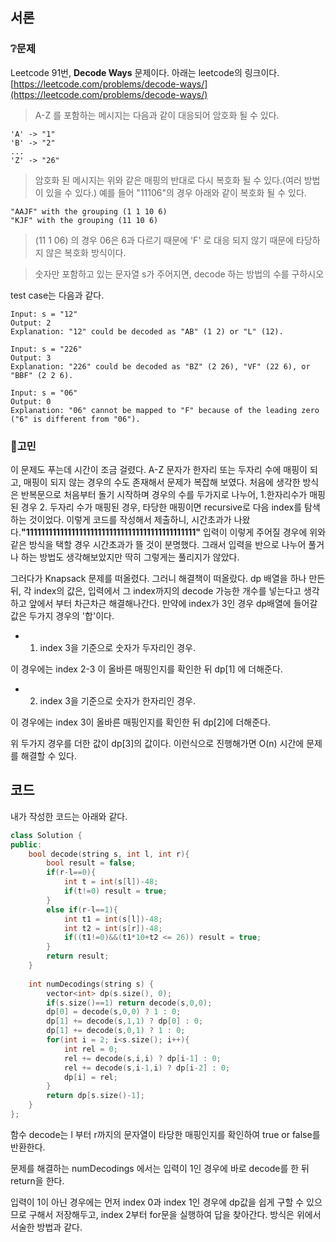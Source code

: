 ## 서론
### ❔문제

Leetcode 91번, **Decode Ways** 문제이다. 아래는 leetcode의 링크이다.
[https://leetcode.com/problems/decode-ways/](https://leetcode.com/problems/decode-ways/)

> A-Z 를 포함하는 메시지는  다음과 같이 대응되어 암호화 될 수 있다.
```
'A' -> "1"
'B' -> "2"
...
'Z' -> "26"
```
> 암호화 된 메시지는 위와 같은 매핑의 반대로 다시 복호화 될 수 있다.(여러 방법이 있을 수 있다.) 예를 들어 "11106"의 경우 아래와 같이 복호화 될 수 있다.
```
"AAJF" with the grouping (1 1 10 6)
"KJF" with the grouping (11 10 6)
```
> (11 1 06) 의 경우 06은 6과 다르기 때문에 'F' 로 대응 되지 않기 때문에 타당하지 않은 복호화 방식이다.

> 숫자만 포함하고 있는 문자열 s가 주어지면, decode 하는 방법의 수를 구하시오

test case는 다음과 같다.
```
Input: s = "12"
Output: 2
Explanation: "12" could be decoded as "AB" (1 2) or "L" (12).
```
```
Input: s = "226"
Output: 3
Explanation: "226" could be decoded as "BZ" (2 26), "VF" (22 6), or "BBF" (2 2 6).
```
```
Input: s = "06"
Output: 0
Explanation: "06" cannot be mapped to "F" because of the leading zero ("6" is different from "06").
```

### 🤔고민
이 문제도 푸는데 시간이 조금 걸렸다. A-Z 문자가 한자리 또는 두자리 수에 매핑이 되고, 매핑이 되지 않는 경우의 수도 존재해서 문제가 복잡해 보였다. 처음에 생각한 방식은 반복문으로 처음부터 돌기 시작하며 경우의 수를 두가지로 나누어, 1.한자리수가 매핑된 경우 2. 두자리 수가 매핑된 경우, 타당한 매핑이면 recursive로 다음 index를 탐색하는 것이었다. 이렇게 코드를 작성해서 제출하니, 시간초과가 나왔다.**"111111111111111111111111111111111111111111111"** 입력이 이렇게 주어질 경우에 위와 같은 방식을 택할 경우 시간초과가 뜰 것이 분명했다. 그래서 입력을 반으로 나누어 풀거나 하는 방법도 생각해보았지만 딱히 그렇게는 풀리지가 않았다.

그러다가 Knapsack 문제를 떠올렸다. 그러니 해결책이 떠올랐다. dp 배열을 하나 만든뒤, 각 index의 값은, 입력에서 그 index까지의 decode 가능한 개수를 넣는다고 생각하고 앞에서 부터 차근차근 해결해나간다. 만약에 index가 3인 경우 dp배열에 들어갈 값은 두가지 경우의 '합'이다. 
* 1. index 3을 기준으로 숫자가 두자리인 경우.

이 경우에는 index 2-3 이 올바른 매핑인지를 확인한 뒤 dp[1] 에 더해준다.

* 2. index 3을 기준으로 숫자가 한자리인 경우.

이 경우에는 index 3이 올바른 매핑인지를 확인한 뒤 dp[2]에 더해준다.

위 두가지 경우를 더한 값이 dp[3]의 값이다. 이런식으로 진행해가면 O(n) 시간에 문제를 해결할 수 있다.

## 코드
내가 작성한 코드는 아래와 같다.
```cpp
class Solution {
public:
    bool decode(string s, int l, int r){
        bool result = false;
        if(r-l==0){
            int t = int(s[l])-48;
            if(t!=0) result = true; 
        }
        else if(r-l==1){
            int t1 = int(s[l])-48;
            int t2 = int(s[r])-48;
            if((t1!=0)&&(t1*10+t2 <= 26)) result = true;
        }
        return result;
    } 
    
    int numDecodings(string s) {
        vector<int> dp(s.size(), 0);    
        if(s.size()==1) return decode(s,0,0);
        dp[0] = decode(s,0,0) ? 1 : 0;
        dp[1] += decode(s,1,1) ? dp[0] : 0;
        dp[1] += decode(s,0,1) ? 1 : 0;
        for(int i = 2; i<s.size(); i++){
            int rel = 0;
            rel += decode(s,i,i) ? dp[i-1] : 0;
            rel += decode(s,i-1,i) ? dp[i-2] : 0;
            dp[i] = rel;
        }
        return dp[s.size()-1];
    }
};
```
함수 decode는 l 부터 r까지의 문자열이 타당한 매핑인지를 확인하여 true or false를 반환한다.

문제를 해결하는 numDecodings 에서는 입력이 1인 경우에 바로 decode를 한 뒤 return을 한다.

입력이 1이 아닌 경우에는 먼저 index 0과 index 1인 경우에 dp값을 쉽게 구할 수 있으므로 구해서 저장해두고, index 2부터 for문을 실행하여 답을 찾아간다. 방식은 위에서 서술한 방법과 같다.

